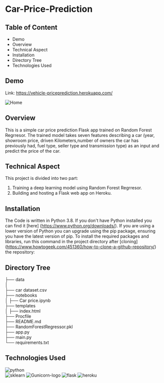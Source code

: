 # Car-Price-Prediction

## Table of Content

* Demo
* Overview
* Technical Aspect
* Installation
* Directory Tree
* Technologies Used

## Demo
Link: <https://vehicle-priceprediction.herokuapp.com/>

![Home](https://user-images.githubusercontent.com/84587490/119268842-ccb1e100-bc05-11eb-8a17-339ed7839b06.JPG)

## Overview

This is a simple car price prediction Flask app trained on Random Forest Regrresor. The trained model  takes seven features describing a car (year, showroom price, driven Kilometers,number of owners the car has previously had, fuel type, seller type and transmission type) as an input and predict the price of the car.

## Technical Aspect
This project is divided into two part:

   1. Training a deep learning model using Random Forest Regrresor.
   2. Building and hosting a Flask web app on Heroku.

## Installation

The Code is written in Python 3.8. If you don't have Python installed you can find it [here] (https://www.python.org/downloads/). If you are using a lower version of Python you can upgrade using the pip package, ensuring you have the latest version of pip. To install the required packages and libraries, run this command in the project directory after [cloning] (https://www.howtogeek.com/451360/how-to-clone-a-github-repository/) the repository:

## Directory Tree

├── data \
│<br />├── car dataset.csv \
├── notebooks \
│   ├── Car price.ipynb \
├── templates \
│   ├── index.html \
├── Procfile \
├── README.md \
├── RandomForestRegressor.pkl \
├── app.py \
├── main.py \
└── requirements.txt

## Technologies Used
![python](https://camo.githubusercontent.com/3cdf9577401a2c7dceac655bbd37fb2f3ee273a457bf1f2169c602fb80ca56f8/68747470733a2f2f666f7274686562616467652e636f6d2f696d616765732f6261646765732f6d6164652d776974682d707974686f6e2e737667)  
![sklearn](https://scikit-learn.org/stable/_static/scikit-learn-logo-small.png) ![Gunicorn-logo](https://gunicorn.org/images/logo.jpg)
![flask](https://user-images.githubusercontent.com/84587490/119322349-9cfaeb80-bc8e-11eb-8b87-c8f7b27e3b2f.png) ![heroku](https://user-images.githubusercontent.com/84587490/119322376-a08e7280-bc8e-11eb-8429-ff308e181cdb.png)




